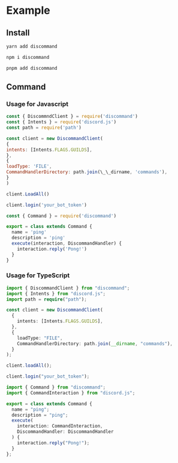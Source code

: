 # Example

## Install

<code-group>
<code-block title="yarn">

```bash
yarn add discommand
```

</code-block>

<code-block title="npm">

```bash
npm i discommand
```

</code-block>

<code-block title='pnpm'>

```bash
pnpm add discommand
```

</code-block>
</code-group>

## Command

### Usage for Javascript

<code-group>
<code-block title="index.js">

```js
const { DiscommndClient } = require('discommand')
const { Intents } = require('discord.js')
const path = require('path')

const client = new DiscommandClient(
{
intents: [Intents.FLAGS.GUILDS],
},
{
loadType: 'FILE',
CommandHandlerDirectory: path.join(\_\_dirname, 'commands'),
}
)

client.LoadAll()

client.login('your_bot_token')
```

</code-block>

<code-block title="commands/ping.js">

```js
const { Command } = require('discommand')

export = class extends Command {
  name = 'ping'
  description = 'ping'
  execute(interaction, DiscommandHandler) {
    interaction.reply('Pong!')
  }
}
```

</code-block>
</code-group>

### Usage for TypeScript

<code-group>
<code-block title="index.ts">

```ts
import { DiscommandClient } from "discommand";
import { Intents } from "discord.js";
import path = require("path");

const client = new DiscommandClient(
  {
    intents: [Intents.FLAGS.GUILDS],
  },
  {
    loadType: "FILE",
    CommandHandlerDirectory: path.join(__dirname, "commands"),
  }
);

client.loadAll();

client.login("your_bot_token");
```

</code-block>

<code-block title="commands/ping.ts">

```ts
import { Command } from "discommand";
import { CommandInteraction } from "discord.js";

export = class extends Command {
  name = "ping";
  description = "ping";
  execute(
    interaction: CommandInteraction,
    DiscommandHandler: DiscommandHandler
  ) {
    interaction.reply("Pong!");
  }
};
```

</code-block>
</code-group>
